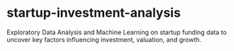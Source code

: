 # startup-investment-analysis
Exploratory Data Analysis and Machine Learning on startup funding data to uncover key factors influencing investment, valuation, and growth.
